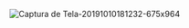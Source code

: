 ![Captura de Tela-20191010181232-675x964](https://user-images.githubusercontent.com/42190754/66520988-9ff89680-eac0-11e9-8d14-8e0acbd96a76.png)

